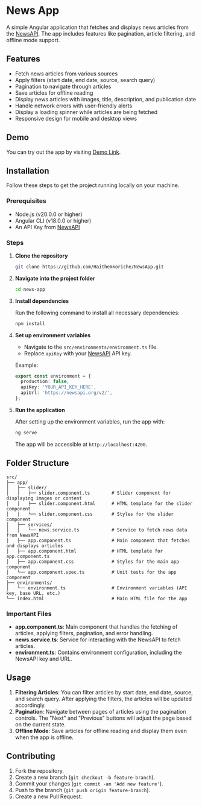 
# News App

A simple Angular application that fetches and displays news articles from the [NewsAPI](https://newsapi.org/). The app includes features like pagination, article filtering, and offline mode support.

## Features

- Fetch news articles from various sources
- Apply filters (start date, end date, source, search query)
- Pagination to navigate through articles
- Save articles for offline reading
- Display news articles with images, title, description, and publication date
- Handle network errors with user-friendly alerts
- Display a loading spinner while articles are being fetched
- Responsive design for mobile and desktop views

## Demo

You can try out the app by visiting [Demo Link](#).

## Installation

Follow these steps to get the project running locally on your machine.

### Prerequisites

- Node.js (v20.0.0 or higher)
- Angular CLI (v18.0.0 or higher)
- An API Key from [NewsAPI](https://newsapi.org/)

### Steps

1. **Clone the repository**

   ```bash
   git clone https://github.com/Haithemkoriche/NewsApp.git
   ```

2. **Navigate into the project folder**

   ```bash
   cd news-app
   ```

3. **Install dependencies**

   Run the following command to install all necessary dependencies:

   ```bash
   npm install
   ```

4. **Set up environment variables**

   - Navigate to the `src/environments/environment.ts` file.
   - Replace `apiKey` with your [NewsAPI](https://newsapi.org/) API key.

   Example:

   ```ts
   export const environment = {
     production: false,
     apiKey: 'YOUR_API_KEY_HERE',
     apiUrl: 'https://newsapi.org/v2/',
   };
   ```

5. **Run the application**

   After setting up the environment variables, run the app with:

   ```bash
   ng serve
   ```

   The app will be accessible at `http://localhost:4200`.

## Folder Structure

```plaintext
src/
├── app/
│   ├── slider/
│   │   ├── slider.component.ts        # Slider component for displaying images or content
│   │   ├── slider.component.html      # HTML template for the slider component
│   │   └── slider.component.css       # Styles for the slider component
│   ├── services/
│   │   └── news.service.ts            # Service to fetch news data from NewsAPI
│   ├── app.component.ts               # Main component that fetches and displays articles
│   ├── app.component.html             # HTML template for app.component.ts
│   ├── app.component.css              # Styles for the main app component
│   └── app.component.spec.ts          # Unit tests for the app component
├── environments/
│   └── environment.ts                 # Environment variables (API key, base URL, etc.)
└── index.html                         # Main HTML file for the app
```

### Important Files

- **app.component.ts**: Main component that handles the fetching of articles, applying filters, pagination, and error handling.
- **news.service.ts**: Service for interacting with the NewsAPI to fetch articles.
- **environment.ts**: Contains environment configuration, including the NewsAPI key and URL.

## Usage

1. **Filtering Articles**: You can filter articles by start date, end date, source, and search query. After applying the filters, the articles will be updated accordingly.
2. **Pagination**: Navigate between pages of articles using the pagination controls. The "Next" and "Previous" buttons will adjust the page based on the current state.
3. **Offline Mode**: Save articles for offline reading and display them even when the app is offline.

## Contributing

1. Fork the repository.
2. Create a new branch (`git checkout -b feature-branch`).
3. Commit your changes (`git commit -am 'Add new feature'`).
4. Push to the branch (`git push origin feature-branch`).
5. Create a new Pull Request.

<!-- ## License -->

<!-- This project is licensed under the MIT License - see the [LICENSE](LICENSE) file for details. -->
